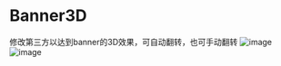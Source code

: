 # Banner3D
修改第三方以达到banner的3D效果，可自动翻转，也可手动翻转
 ![image](http://github.com/snake218/Banner3D/raw/master/myShowPic/myBanner01.png)
 ![image](http://github.com/snake218/Banner3D/raw/master/myShowPic/myBanner02.png)
